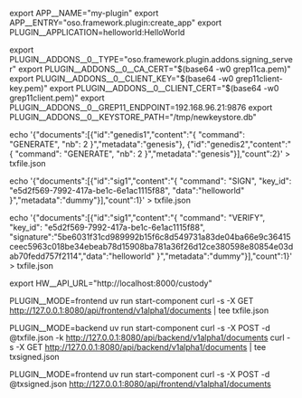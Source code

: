 export APP__NAME="my-plugin"
export APP__ENTRY="oso.framework.plugin:create_app"
export PLUGIN__APPLICATION=helloworld:HelloWorld


export PLUGIN__ADDONS__0__TYPE="oso.framework.plugin.addons.signing_server"
export PLUGIN__ADDONS__0__CA_CERT="$(base64 -w0 grep11ca.pem)"
export PLUGIN__ADDONS__0__CLIENT_KEY="$(base64 -w0 grep11client-key.pem)"
export PLUGIN__ADDONS__0__CLIENT_CERT="$(base64 -w0 grep11client.pem)"
export  PLUGIN__ADDONS__0__GREP11_ENDPOINT=192.168.96.21:9876
export  PLUGIN__ADDONS__0__KEYSTORE_PATH="/tmp/newkeystore.db"



echo '{"documents":[{"id":"genedis1","content":"{ \"command\": \"GENERATE\", \"nb\": 2 }","metadata":"genesis"}, {"id":"genedis2","content":"{ \"command\": \"GENERATE\", \"nb\": 2 }","metadata":"genesis"}],"count":2}' > txfile.json

echo '{"documents":[{"id":"sig1","content":"{ \"command\": \"SIGN\", \"key_id\": \"e5d2f569-7992-417a-be1c-6e1ac1115f88\", \"data\":\"helloworld\" }","metadata":"dummy"}],"count":1}' > txfile.json

echo '{"documents":[{"id":"sig1","content":"{ \"command\": \"VERIFY\", \"key_id\": \"e5d2f569-7992-417a-be1c-6e1ac1115f88\", \"signature\":\"5be6031f31cd989992b15f6c8d549731a83de04ba66e9c36415ceec5963c018be34ebeab78d15908ba781a36f26d12ce380598e80854e03dab70fedd757f2114\",\"data\":\"helloworld\" }","metadata":"dummy"}],"count":1}' > txfile.json




export HW__API_URL="http://localhost:8000/custody"



PLUGIN__MODE=frontend uv  run start-component
curl -s -X GET http://127.0.0.1:8080/api/frontend/v1alpha1/documents  | tee txfile.json
 
PLUGIN__MODE=backend uv  run start-component
curl -s -X POST -d @txfile.json -k http://127.0.0.1:8080/api/backend/v1alpha1/documents
curl -s -X GET http://127.0.0.1:8080/api/backend/v1alpha1/documents | tee txsigned.json

PLUGIN__MODE=frontend uv  run start-component
curl -s -X POST -d @txsigned.json http://127.0.0.1:8080/api/frontend/v1alpha1/documents
